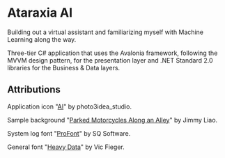 Ataraxia AI
===============

Building out a virtual assistant and familiarizing myself with Machine Learning along the way.

Three-tier C# application that uses the Avalonia framework, following the MVVM design pattern, for the presentation layer and .NET Standard 2.0 libraries for the Business & Data layers.

Attributions
------------

Application icon "[AI](https://www.flaticon.com/free-icon/ai_1693857)" by photo3idea_studio.

Sample background "[Parked Motorcycles Along an Alley](https://www.pexels.com/photo/parked-motorcycles-along-an-alley-14197903/)" by Jimmy Liao.

System log font "[ProFont](https://www.fontsquirrel.com/fonts/ProFontWindows)" by SQ Software.

General font "[Heavy Data](https://www.fontsquirrel.com/fonts/Heavy-Data)" by Vic Fieger.

